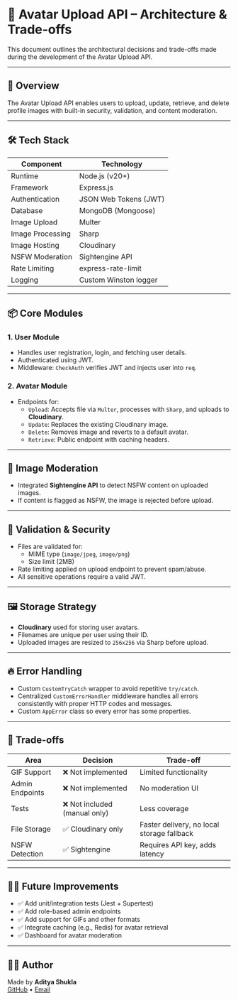 # 📐 Avatar Upload API – Architecture & Trade-offs

This document outlines the architectural decisions and trade-offs made during the development of the Avatar Upload API.

---

## 🧩 Overview

The Avatar Upload API enables users to upload, update, retrieve, and delete profile images with built-in security, validation, and content moderation.

---

## 🛠️ Tech Stack

| Component          | Technology           |
|--------------------|----------------------|
| Runtime            | Node.js (v20+)       |
| Framework          | Express.js           |
| Authentication     | JSON Web Tokens (JWT)|
| Database           | MongoDB (Mongoose)   |
| Image Upload       | Multer               |
| Image Processing   | Sharp                |
| Image Hosting      | Cloudinary           |
| NSFW Moderation    | Sightengine API      |
| Rate Limiting      | express-rate-limit   |
| Logging            | Custom Winston logger|

---

## 📦 Core Modules

### 1. **User Module**
- Handles user registration, login, and fetching user details.
- Authenticated using JWT.
- Middleware: `CheckAuth` verifies JWT and injects user into `req`.

### 2. **Avatar Module**
- Endpoints for:
  - `Upload`: Accepts file via `Multer`, processes with `Sharp`, and uploads to **Cloudinary**.
  - `Update`: Replaces the existing Cloudinary image.
  - `Delete`: Removes image and reverts to a default avatar.
  - `Retrieve`: Public endpoint with caching headers.

---

## 🧠 Image Moderation

- Integrated **Sightengine API** to detect NSFW content on uploaded images.
- If content is flagged as NSFW, the image is rejected before upload.


---

## 📏 Validation & Security

- Files are validated for:
  - MIME type (`image/jpeg`, `image/png`)
  - Size limit (2MB)
- Rate limiting applied on upload endpoint to prevent spam/abuse.
- All sensitive operations require a valid JWT.

---

## 🖼️ Storage Strategy

- **Cloudinary** used for storing user avatars.
- Filenames are unique per user using their ID.
- Uploaded images are resized to `256x256` via Sharp before upload.

---

## 🔥 Error Handling

- Custom `CustomTryCatch` wrapper to avoid repetitive `try/catch`.
- Centralized `CustomErrorHandler` middleware handles all errors consistently with proper HTTP codes and messages.
- Custom `AppError` class so every error has some properties.

---

## 🚧 Trade-offs

| Area           | Decision                     | Trade-off |
|----------------|------------------------------|-----------|
| GIF Support     | ❌ Not implemented           | Limited functionality |
| Admin Endpoints | ❌ Not implemented           | No moderation UI |
| Tests           | ❌ Not included (manual only)| Less coverage |
| File Storage    | ✅ Cloudinary only           | Faster delivery, no local storage fallback |
| NSFW Detection  | ✅ Sightengine               | Requires API key, adds latency |

---

## 🧑‍🔧 Future Improvements

- ✅ Add unit/integration tests (Jest + Supertest)
- ✅ Add role-based admin endpoints
- ✅ Add support for GIFs and other formats
- ✅ Integrate caching (e.g., Redis) for avatar retrieval
- ✅ Dashboard for avatar moderation

---

## 👨‍💻 Author

Made by **Aditya Shukla**  
[GitHub](https://github.com/ShadowAdi/) • [Email](shadowshukla76@gmail.com)

